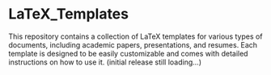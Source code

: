 # LaTeX_Templates
This repository contains a collection of LaTeX templates for various types of documents, including academic papers, presentations, and resumes. Each template is designed to be easily customizable and comes with detailed instructions on how to use it.
(initial release still loading...)
